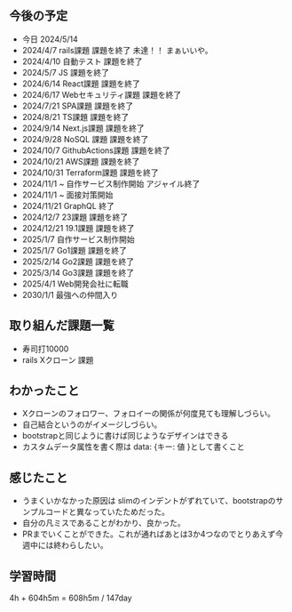 ## 今後の予定
- 今日 2024/5/14
- 2024/4/7 rails課題 課題を終了 未達！！ まぁいいや。
- 2024/4/10 自動テスト 課題を終了
- 2024/5/7 JS 課題を終了
- 2024/6/14 React課題 課題を終了
- 2024/6/17 Webセキュリティ課題 課題を終了
- 2024/7/21 SPA課題 課題を終了
- 2024/8/21 TS課題 課題を終了
- 2024/9/14 Next.js課題 課題を終了
- 2024/9/28 NoSQL 課題 課題を終了
- 2024/10/7 GithubActions課題 課題を終了
- 2024/10/21 AWS課題 課題を終了
- 2024/10/31 Terraform課題 課題を終了
- 2024/11/1 ~ 自作サービス制作開始 アジャイル終了
- 2024/11/1 ~ 面接対策開始
- 2024/11/21 GraphQL 終了
- 2024/12/7 23課題 課題を終了
- 2024/12/21 19.1課題 課題を終了
- 2025/1/7 自作サービス制作開始
- 2025/1/7 Go1課題 課題を終了
- 2025/2/14 Go2課題 課題を終了
- 2025/3/14 Go3課題 課題を終了
- 2025/4/1 Web開発会社に転職
- 2030/1/1 最強への仲間入り

## 取り組んだ課題一覧
- 寿司打10000
- rails Xクローン 課題
## わかったこと
- Xクローンのフォロワー、フォロイーの関係が何度見ても理解しづらい。
- 自己結合というのがイメージしづらい。
- bootstrapと同じように書けば同じようなデザインはできる
- カスタムデータ属性を書く際は data: {キー: 値 }として書くこと 
## 感じたこと
- うまくいかなかった原因は slimのインデントがずれていて、bootstrapのサンプルコードと異なっていたためだった。
- 自分の凡ミスであることがわかり、良かった。
- PRまでいくことができた。これが通ればあとは3か4つなのでとりあえず今週中には終わらしたい。
## 学習時間
4h + 604h5m
= 608h5m  / 147day